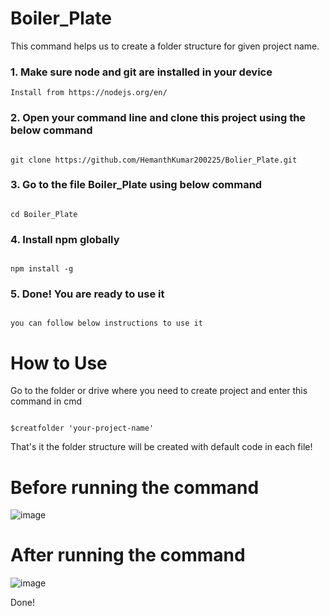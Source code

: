 # Boiler_Plate

This command helps us to create a folder structure for given project name.

### 1. Make sure node and git are installed in your device

```
Install from https://nodejs.org/en/

```

### 2. Open your command line and clone this project using the below command

```

git clone https://github.com/HemanthKumar200225/Bolier_Plate.git

```

### 3. Go to the file Boiler_Plate using below command

```

cd Boiler_Plate

```

### 4. Install npm globally

```

npm install -g

```

### 5. Done! You are ready to use it

```

you can follow below instructions to use it

```

# How to Use

Go to the folder or drive where you need to create project and enter this command in cmd


```

$creatfolder 'your-project-name'

```
That's it the folder structure will be created with default code in each file!

# Before running the command
![image](https://user-images.githubusercontent.com/82143624/123902257-2dada100-d98a-11eb-84e6-02776bc9fdc2.png)
# After running the command
![image](https://user-images.githubusercontent.com/82143624/123902547-a7458f00-d98a-11eb-8cb6-4545a3e09c0b.png)

Done!
